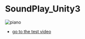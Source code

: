 # SoundPlay_Unity3

![piano](https://user-images.githubusercontent.com/48915641/83599788-08dcd380-a5a8-11ea-9668-6c4da9545cc5.gif)

* [go to the test video](https://github.com/ppiizzaa/SoundPlay_Unity3/blob/master/test_video.mp4)
